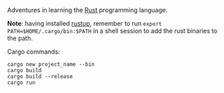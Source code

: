 Adventures in learning the [Rust](https://www.rust-lang.org) programming
language.

**Note**: having installed [rustup](https://github.com/rust-lang-nursery/rustup.rs),
remember to run ``export PATH=$HOME/.cargo/bin:$PATH`` in a shell session to add the rust
binaries to the path.

Cargo commands:

```
cargo new project_name --bin
cargo build
cargo build --release
cargo run
```
